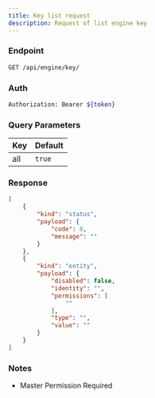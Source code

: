 ```yaml
---
title: Key list request
description: Request of list engine key
---
```


### Endpoint

```bash
GET /api/engine/key/
```

### Auth

```bash
Authorization: Bearer ${token}
```

### Query Parameters

| Key | Default |
|-----|---------|
| all | `true` |

### Response

```json [Json]
[
    {
        "kind": "status",
        "payload": {
            "code": 0,
            "message": ""
        }
    },
    {
        "kind": "entity",
        "payload": {
            "disabled": false,
            "identity": "",
            "permissions": [
                ""
            ],
            "type": "",
            "value": ""
        }
    }
]
```

### Notes

- Master Permission Required
